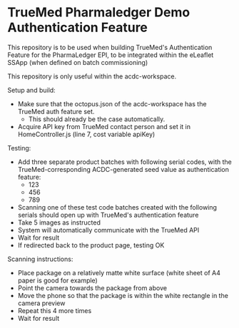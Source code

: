 # TrueMed Pharmaledger Demo Authentication Feature


This repository is to be used when building TrueMed's Authentication Feature for the PharmaLedger EPI, to be integrated within the eLeaflet SSApp
(when defined on batch commissioning)

This repository is only useful within the acdc-workspace.

Setup and build:
- Make sure that the octopus.json of the acdc-workspace has the TrueMed auth feature set.
    - This should already be the case automatically.
- Acquire API key from TrueMed contact person and set it in HomeController.js (line 7, cost variable apiKey)

Testing:
- Add three separate product batches with following serial codes, with the TrueMed-corresponding ACDC-generated seed value as authentication feature:
    - 123
    - 456
    - 789
- Scanning one of these test code batches created with the following serials should open up with TrueMed's authentication feature
- Take 5 images as instructed
- System will automatically communicate with the TrueMed API
- Wait for result
- If redirected back to the product page, testing OK

Scanning instructions:
- Place package on a relatively matte white surface (white sheet of A4 paper is good for example)
- Point the camera towards the package from above
- Move the phone so that the package is within the white rectangle in the camera preview
- Repeat this 4 more times
- Wait for result